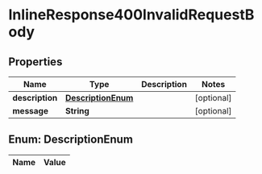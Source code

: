 

# InlineResponse400InvalidRequestBody

## Properties

Name | Type | Description | Notes
------------ | ------------- | ------------- | -------------
**description** | [**DescriptionEnum**](#DescriptionEnum) |  |  [optional]
**message** | **String** |  |  [optional]


## Enum: DescriptionEnum

Name | Value
---- | -----





